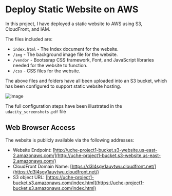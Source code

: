 
# Deploy Static Website on AWS

In this project, I have deployed a static website to AWS using S3, CloudFront, and IAM.

The files included are: 

* `index.html` - The Index document for the website.
* `/img` - The background image file for the website.
* `/vendor` - Bootssrap CSS framework, Font, and JavaScript libraries needed for the website to function.
* `/css` - CSS files for the website.

The above files and folders have all been uploaded into an S3 bucket,
which has been configured to support static website hosting. 

![image](https://user-images.githubusercontent.com/29081638/205428397-e434c09a-c085-426b-aa6c-dbb743802975.png)

The full configuration steps have been illustrated in the `udacity_screenshots.pdf` file

## Web Browser Access
The website is publicly available via the following addresses:
* Website Endpoint: [http://uche-project1-bucket.s3-website.us-east-2.amazonaws.com/](http://uche-project1-bucket.s3-website.us-east-2.amazonaws.com/)
* CloudFront Domain Name: [https://d3l4sgv1auytwu.cloudfront.net/](https://d3l4sgv1auytwu.cloudfront.net/)
* S3 object URL: [https://uche-project1-bucket.s3.amazonaws.com/index.html](https://uche-project1-bucket.s3.amazonaws.com/index.html)







